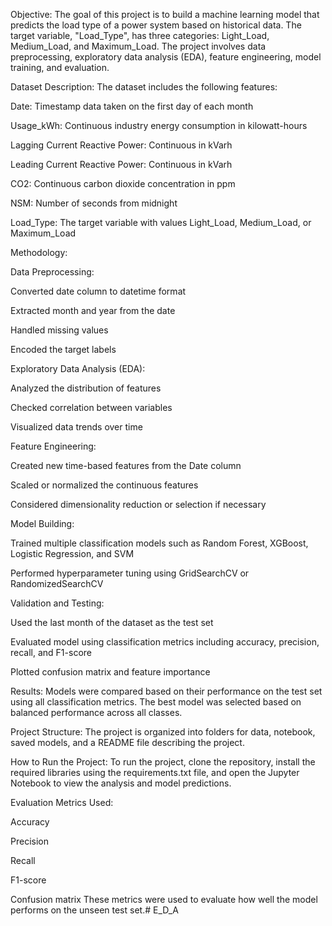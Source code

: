 Objective:
The goal of this project is to build a machine learning model that predicts the load type of a power system based on historical data. The target variable, "Load_Type", has three categories: Light_Load, Medium_Load, and Maximum_Load. The project involves data preprocessing, exploratory data analysis (EDA), feature engineering, model training, and evaluation.

Dataset Description:
The dataset includes the following features:

Date: Timestamp data taken on the first day of each month

Usage_kWh: Continuous industry energy consumption in kilowatt-hours

Lagging Current Reactive Power: Continuous in kVarh

Leading Current Reactive Power: Continuous in kVarh

CO2: Continuous carbon dioxide concentration in ppm

NSM: Number of seconds from midnight

Load_Type: The target variable with values Light_Load, Medium_Load, or Maximum_Load

Methodology:

Data Preprocessing:

Converted date column to datetime format

Extracted month and year from the date

Handled missing values

Encoded the target labels

Exploratory Data Analysis (EDA):

Analyzed the distribution of features

Checked correlation between variables

Visualized data trends over time

Feature Engineering:

Created new time-based features from the Date column

Scaled or normalized the continuous features

Considered dimensionality reduction or selection if necessary

Model Building:

Trained multiple classification models such as Random Forest, XGBoost, Logistic Regression, and SVM

Performed hyperparameter tuning using GridSearchCV or RandomizedSearchCV

Validation and Testing:

Used the last month of the dataset as the test set

Evaluated model using classification metrics including accuracy, precision, recall, and F1-score

Plotted confusion matrix and feature importance

Results:
Models were compared based on their performance on the test set using all classification metrics. The best model was selected based on balanced performance across all classes.

Project Structure:
The project is organized into folders for data, notebook, saved models, and a README file describing the project.

How to Run the Project:
To run the project, clone the repository, install the required libraries using the requirements.txt file, and open the Jupyter Notebook to view the analysis and model predictions.

Evaluation Metrics Used:

Accuracy

Precision

Recall

F1-score

Confusion matrix
These metrics were used to evaluate how well the model performs on the unseen test set.# E_D_A
